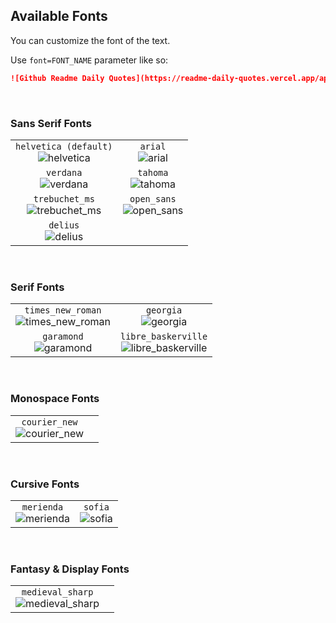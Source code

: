 ## Available Fonts

You can customize the font of the text.

Use `font=FONT_NAME` parameter like so:

```md
![Github Readme Daily Quotes](https://readme-daily-quotes.vercel.app/api?font=garamond)
```

</br>

### Sans Serif Fonts

|                                                     |                                           |
| :-------------------------------------------------: | :---------------------------------------: |
| `helvetica (default)` </br> ![helvetica][helvetica] |       `arial` </br> ![arial][arial]       |
|         `verdana` </br> ![verdana][verdana]         |     `tahoma` </br> ![tahoma][tahoma]      |
| `trebuchet_ms` </br> ![trebuchet_ms][trebuchet_ms]  | `open_sans` </br> ![open_sans][open_sans] |
|          `delius` </br> ![delius][delius]           |                                           |

</br>

### Serif Fonts

|                                                             |                                                                   |
| :---------------------------------------------------------: | :---------------------------------------------------------------: |
| `times_new_roman` </br> ![times_new_roman][times_new_roman] |                `georgia` </br> ![georgia][georgia]                |
|           `garamond` </br> ![garamond][garamond]            | `libre_baskerville` </br> ![libre_baskerville][libre_baskerville] |

</br>

### Monospace Fonts

|                                                 |     |
| :---------------------------------------------: | :-: |
| `courier_new` </br> ![courier_new][courier_new] |     |

</br>

### Cursive Fonts

|                                        |                               |
| :------------------------------------: | :---------------------------: |
| `merienda` </br> ![merienda][merienda] | `sofia` </br> ![sofia][sofia] |

</br>

### Fantasy & Display Fonts

|                                                          |     |
| :------------------------------------------------------: | :-: |
| `medieval_sharp` </br> ![medieval_sharp][medieval_sharp] |     |

<!-- Sans Serif Fonts -->

[helvetica]: https://readme-daily-quotes.vercel.app/api
[arial]: https://readme-daily-quotes.vercel.app/api?font=arial
[verdana]: https://readme-daily-quotes.vercel.app/api?font=verdana
[tahoma]: https://readme-daily-quotes.vercel.app/api?font=tahoma
[trebuchet_ms]: https://readme-daily-quotes.vercel.app/api?font=trebuchet_ms
[open_sans]: https://readme-daily-quotes.vercel.app/api?font=open_sans
[delius]: https://readme-daily-quotes.vercel.app/api?font=delius

<!-- Serif Fonts -->

[times_new_roman]: https://readme-daily-quotes.vercel.app/api?font=times_new_roman
[georgia]: https://readme-daily-quotes.vercel.app/api?font=georgia
[garamond]: https://readme-daily-quotes.vercel.app/api?font=garamond
[libre_baskerville]: https://readme-daily-quotes.vercel.app/api?font=libre_baskerville

<!-- Monospace Fonts -->

[courier_new]: https://readme-daily-quotes.vercel.app/api?font=courier_new

<!-- Cursive Fonts -->

[merienda]: https://readme-daily-quotes.vercel.app/api?font=merienda
[sofia]: https://readme-daily-quotes.vercel.app/api?font=sofia

<!-- Fantasy & Display Fonts -->

[medieval_sharp]: https://readme-daily-quotes.vercel.app/api?font=medieval_sharp
